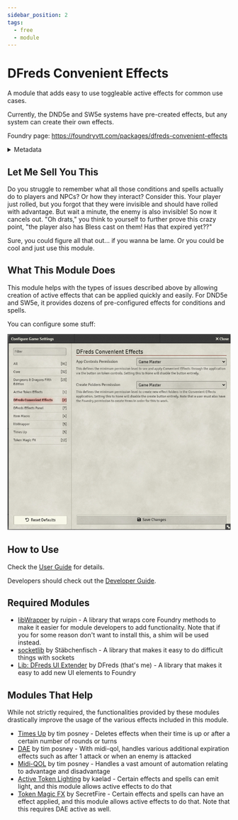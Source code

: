 ```yaml
---
sidebar_position: 2
tags:
  - free
  - module
---
```


# DFreds Convenient Effects

A module that adds easy to use toggleable active effects for common use cases.

Currently, the DND5e and SW5e systems have pre-created effects, but any system
can create their own effects.

Foundry page: https://foundryvtt.com/packages/dfreds-convenient-effects

<details>
    <summary>Metadata</summary>
    <a href="https://github.com/DFreds/dfreds-convenient-effects/pulse"><img src="https://img.shields.io/github/last-commit/DFreds/dfreds-convenient-effects?style=for-the-badge&logo=github&color=7dc4e4&logoColor=D9E0EE&labelColor=302D41"/></a>
    <a href="https://github.com/DFreds/dfreds-convenient-effects/releases/latest"><img src="https://img.shields.io/github/v/release/DFreds/dfreds-convenient-effects?style=for-the-badge&logo=gitbook&color=8bd5ca&logoColor=D9E0EE&labelColor=302D41"/></a>
    <a href="https://github.com/DFreds/dfreds-convenient-effects/stargazers"><img src="https://img.shields.io/github/stars/DFreds/dfreds-convenient-effects?style=for-the-badge&logo=apachespark&color=eed49f&logoColor=D9E0EE&labelColor=302D41"/></a>
    <br/>
    <br/>
    <img src="https://img.shields.io/badge/dynamic/json.svg?url=https://raw.githubusercontent.com/DFreds/dfreds-convenient-effects/main/static/module.json&label=Foundry%20Version&query=$.compatibility.verified&colorB=fe6a1f&style=for-the-badge&logo=foundryvirtualtabletop"/>
    <a href="https://forge-vtt.com/bazaar#package=dfreds-convenient-effects"><img src="https://img.shields.io/badge/dynamic/json?label=Forge%20Installs&query=package.installs&suffix=%25&url=https://forge-vtt.com/api/bazaar/package/dfreds-convenient-effects&colorB=68a74f&style=for-the-badge&logo=condaforge"/></a>
    <br/>
    <img src="https://img.shields.io/github/downloads/DFreds/dfreds-convenient-effects/latest/dfreds-convenient-effects.zip?color=2b82fc&label=LATEST%20DOWNLOADS&style=for-the-badge"/>
    <img src="https://img.shields.io/github/downloads/DFreds/dfreds-convenient-effects/total?color=2b82fc&label=TOTAL%20DOWNLOADS&style=for-the-badge"/>
</details>

## Let Me Sell You This

Do you struggle to remember what all those conditions and spells actually do to
players and NPCs? Or how they interact? Consider this. Your player just rolled,
but you forgot that they were invisible and should have rolled with advantage.
But wait a minute, the enemy is also invisible! So now it cancels out. "Oh
drats," you think to yourself to further prove this crazy point, "the player
also has Bless cast on them! Has that expired yet??"

Sure, you could figure all that out... if you wanna be lame. Or you could be
cool and just use this module.

## What This Module Does

This module helps with the types of issues described above by allowing creation
of active effects that can be applied quickly and easily. For DND5e and SW5e, it
provides dozens of pre-configured effects for conditions and spells.

You can configure some stuff:

![Settings](./settings.png)

## How to Use

Check the [User Guide](./user-guide) for details.

Developers should check out the [Developer Guide](./developer-guide).

## Required Modules

- [libWrapper](https://foundryvtt.com/packages/lib-wrapper) by ruipin - A
  library that wraps core Foundry methods to make it easier for module
  developers to add functionality. Note that if you for some reason don't want
  to install this, a shim will be used instead.
- [socketlib](https://foundryvtt.com/packages/socketlib) by Stäbchenfisch - A
  library that makes it easy to do difficult things with sockets
- [Lib: DFreds UI Extender](https://foundryvtt.com/packages/lib-dfreds-ui-extender) by DFreds (that's me) - A library that makes it easy to add new UI elements to Foundry

## Modules That Help

While not strictly required, the functionalities provided by these modules
drastically improve the usage of the various effects included in this module.

- [Times Up](https://foundryvtt.com/packages/times-up) by tim posney - Deletes
effects when their time is up or after a certain number of rounds or turns
- [DAE](https://foundryvtt.com/packages/dae) by tim posney - With midi-qol,
handles various additional expiration effects such as after 1 attack or when an
enemy is attacked
- [Midi-QOL](https://foundryvtt.com/packages/midi-qol) by tim posney - Handles a
vast amount of automation relating to advantage and disadvantage
- [Active Token Lighting](https://foundryvtt.com/packages/ATL) by kaelad -
Certain effects and spells can emit light, and this module allows active effects
to do that
- [Token Magic FX](https://foundryvtt.com/packages/tokenmagic) by SecretFire -
Certain effects and spells can have an effect applied, and this module allows
active effects to do that. Note that this requires DAE active as well.